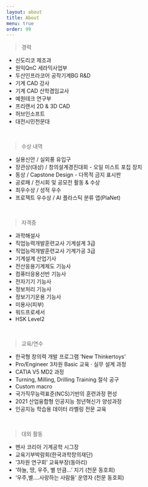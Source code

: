 ```yaml
---
layout: about
title: About
menu: true
order: 99
---
```


> 경력

- 신도리코 제조과
- 원익QnC 세라믹사업부
- 두산인프라코어 공작기계BG R&D
- 기계 CAD 강사
- 기계 CAD 산학겸임교사
- 예원테크 연구부
- 프리랜서 2D & 3D CAD
- 허브인소프트
- 대전시민천문대

<br>

> 수상 내역

- 실용신안 / 실외풍 유입구
- 장관상(대상) / 창의설계경진대회 - 오일 미스트 포집 장치
- 동상 / Capstone Design - 다목적 금지 표시판
- 공로패 / 전시회 및 공모전 활동 & 수상
- 최우수상 / 성적 우수
- 프로젝트 우수상 / AI 플라스틱 분류 앱(PlaNet)

<br>

> 자격증

- 과학해설사
- 직업능력개발훈련교사 기계설계 3급
- 직업능력개발훈련교사 기계가공 3급
- 기계설계 산업기사
- 전산응용기계제도 기능사
- 컴퓨터응용선반 기능사
- 전자기기 기능사
- 정보처리 기능사
- 정보기기운용 기능사
- 미용사(피부)
- 워드프로세서
- HSK Level2

<br>

> 교육/연수

- 한국형 창의력 개발 프로그램 ‘New Thinkertoys'
- Pro/Engineer 3차원 Basic 교육 · 실무 설계 과정
- CATIA V5 MD2 과정
- Turning, Milling, Drilling Training 절삭 공구
- Custom macro
- 국가직무능력표준(NCS)기반의 훈련과정 편성
- 2021 산업융합형 인공지능 청년혁신가 양성과정
- 인공지능 학습용 데이터 라벨링 전문 교육

<br>

> 대외 활동

- 멘사 코리아 기계공학 시그장
- 교육기부박람회(한국과학창의재단)
- ‘3차원 연구회’ 교육부장(동아리)
- ‘하늘, 땅, 우주, 별 만큼...’ 지기 (천문 동호회)
- ‘우주,별....사랑하는 사람들’ 운영자 (천문 동호회)
